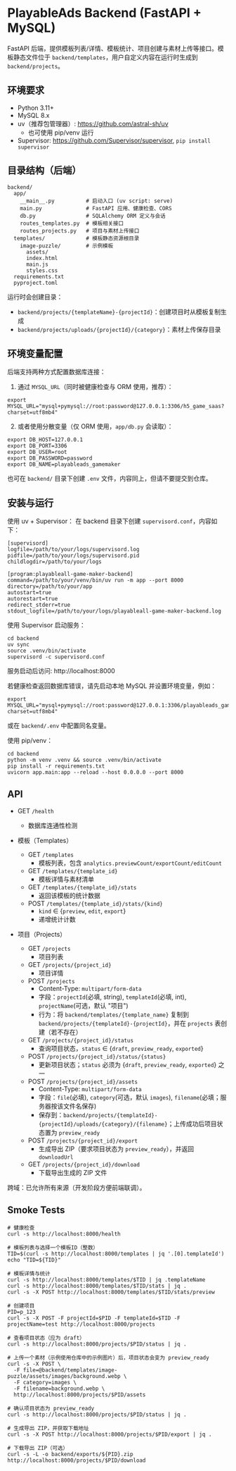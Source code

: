 # PlayableAds Backend (FastAPI + MySQL)

FastAPI 后端，提供模板列表/详情、模板统计、项目创建与素材上传等接口。模板静态文件位于 `backend/templates`，用户自定义内容在运行时生成到 `backend/projects`。

## 环境要求
- Python 3.11+
- MySQL 8.x
- uv（推荐包管理器）: https://github.com/astral-sh/uv
  - 也可使用 pip/venv 运行
- Supervisor: https://github.com/Supervisor/supervisor, `pip install supervisor`

## 目录结构（后端）
```
backend/
  app/
    __main__.py          # 启动入口 (uv script: serve)
    main.py              # FastAPI 应用、健康检查、CORS
    db.py                # SQLAlchemy ORM 定义与会话
    routes_templates.py  # 模板相关接口
    routes_projects.py   # 项目与素材上传接口
  templates/             # 模板静态资源根目录
    image-puzzle/        # 示例模板
      assets/
      index.html
      main.js
      styles.css
  requirements.txt
  pyproject.toml
```

运行时会创建目录：
- `backend/projects/{templateName}-{projectId}`：创建项目时从模板复制生成
- `backend/projects/uploads/{projectId}/{category}`：素材上传保存目录

## 环境变量配置
后端支持两种方式配置数据库连接：

1) 通过 `MYSQL_URL`（同时被健康检查与 ORM 使用，推荐）：
```
export MYSQL_URL="mysql+pymysql://root:password@127.0.0.1:3306/h5_game_saas?charset=utf8mb4"
```

2) 或者使用分散变量（仅 ORM 使用，`app/db.py` 会读取）：
```
export DB_HOST=127.0.0.1
export DB_PORT=3306
export DB_USER=root
export DB_PASSWORD=password
export DB_NAME=playableads_gamemaker
```

也可在 `backend/` 目录下创建 `.env` 文件，内容同上，但请不要提交到仓库。

## 安装与运行
使用 uv + Supervisor：
在 backend 目录下创建 `supervisord.conf`，内容如下：

```
[supervisord]
logfile=/path/to/your/logs/supervisord.log
pidfile=/path/to/your/logs/supervisord.pid
childlogdir=/path/to/your/logs

[program:playableall-game-maker-backend]
command=/path/to/your/venv/bin/uv run -m app --port 8000
directory=/path/to/your/app
autostart=true
autorestart=true
redirect_stderr=true
stdout_logfile=/path/to/your/logs/playableall-game-maker-backend.log
```

使用 Supervisor 启动服务：

```
cd backend
uv sync
source .venv/bin/activate
supervisord -c supervisord.conf
```
服务启动后访问: http://localhost:8000

若健康检查返回数据库错误，请先启动本地 MySQL 并设置环境变量，例如：
```
export MYSQL_URL="mysql+pymysql://root:password@127.0.0.1:3306/playableads_gamemaker?charset=utf8mb4"
```
或在 `backend/.env` 中配置同名变量。

使用 pip/venv：
```
cd backend
python -m venv .venv && source .venv/bin/activate
pip install -r requirements.txt
uvicorn app.main:app --reload --host 0.0.0.0 --port 8000
```


## API
- GET `/health`
  - 数据库连通性检测

- 模板（Templates）
  - GET `/templates`
    - 模板列表，包含 `analytics.previewCount/exportCount/editCount`
  - GET `/templates/{template_id}`
    - 模板详情与素材清单
  - GET `/templates/{template_id}/stats`
    - 返回该模板的统计数据
  - POST `/templates/{template_id}/stats/{kind}`
    - `kind` ∈ {`preview`, `edit`, `export`}
    - 递增统计计数

- 项目（Projects）
  - GET `/projects`
    - 项目列表
  - GET `/projects/{project_id}`
    - 项目详情
  - POST `/projects`
    - Content-Type: `multipart/form-data`
    - 字段：`projectId`(必填, string), `templateId`(必填, int), `projectName`(可选，默认 "项目")
    - 行为：将 `backend/templates/{template_name}` 复制到 `backend/projects/{templateId}-{projectId}`，并在 `projects` 表创建（若不存在）
  - GET `/projects/{project_id}/status`
    - 查询项目状态，`status` ∈ {`draft`, `preview_ready`, `exported`}
  - POST `/projects/{project_id}/status/{status}`
    - 更新项目状态；`status` 必须为 {`draft`, `preview_ready`, `exported`} 之一
  - POST `/projects/{project_id}/assets`
    - Content-Type: `multipart/form-data`
    - 字段：`file`(必填), `category`(可选，默认 `images`), `filename`(必填；服务器按该文件名保存)
    - 保存到：`backend/projects/{templateId}-{projectId}/uploads/{category}/{filename}`；上传成功后项目状态置为 `preview_ready`
  - POST `/projects/{project_id}/export`
    - 生成导出 ZIP（要求项目状态为 `preview_ready`），并返回 `downloadUrl`
  - GET `/projects/{project_id}/download`
    - 下载导出生成的 ZIP 文件

跨域：已允许所有来源（开发阶段方便前端联调）。

## Smoke Tests
```
# 健康检查
curl -s http://localhost:8000/health

# 模板列表与选择一个模板ID（整数）
TID=$(curl -s http://localhost:8000/templates | jq '.[0].templateId')
echo "TID=${TID}"

# 模板详情与统计
curl -s http://localhost:8000/templates/$TID | jq .templateName
curl -s http://localhost:8000/templates/$TID/stats | jq .
curl -s -X POST http://localhost:8000/templates/$TID/stats/preview

# 创建项目
PID=p_123
curl -s -X POST -F projectId=$PID -F templateId=$TID -F projectName=test http://localhost:8000/projects

# 查看项目状态（应为 draft）
curl -s http://localhost:8000/projects/$PID/status | jq .

# 上传一个素材（示例使用仓库中的示例图片）后，项目状态会变为 preview_ready
curl -s -X POST \
  -F file=@backend/templates/image-puzzle/assets/images/background.webp \
  -F category=images \
  -F filename=background.webp \
  http://localhost:8000/projects/$PID/assets

# 确认项目状态为 preview_ready
curl -s http://localhost:8000/projects/$PID/status | jq .

# 生成导出 ZIP，并获取下载地址
curl -s -X POST http://localhost:8000/projects/$PID/export | jq .

# 下载导出 ZIP（可选）
curl -s -L -o backend/exports/${PID}.zip http://localhost:8000/projects/$PID/download
```
